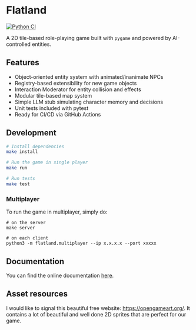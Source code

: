 # Flatland

[![Python CI](https://github.com/matteocao/flatland/actions/workflows/ci.yml/badge.svg)](https://github.com/matteocao/flatland/actions/workflows/ci.yml)

A 2D tile-based role-playing game built with `pygame` and powered by AI-controlled entities.

## Features

- Object-oriented entity system with animated/inanimate NPCs
- Registry-based extensibility for new game objects
- Interaction Moderator for entity collision and effects
- Modular tile-based map system
- Simple LLM stub simulating character memory and decisions
- Unit tests included with pytest
- Ready for CI/CD via GitHub Actions

## Development

```bash
# Install dependencies
make install

# Run the game in single player
make run

# Run tests
make test
```

### Multiplayer

To run the game in multiplayer, simply do:

```
# on the server
make server

# on each client
python3 -m flatland.multiplayer --ip x.x.x.x --port xxxxx

```

## Documentation

You can find the online documentation [here](https://matteocao.github.io/flatland/flatland.html).

## Asset resources

I would like to signal this beautiful free website: https://opengameart.org/. It contains a lot of beautiful and well done 2D sprites that are perfect for our game.
